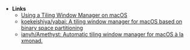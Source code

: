 - **Links**
	- [Using a Tiling Window Manager on macOS](https://chrishannah.me/using-a-tiling-window-manager-on-macos/)
	- [koekeishiya/yabai: A tiling window manager for macOS based on binary space partitioning](https://github.com/koekeishiya/yabai)
	- [ianyh/Amethyst: Automatic tiling window manager for macOS à la xmonad.](https://github.com/ianyh/Amethyst)